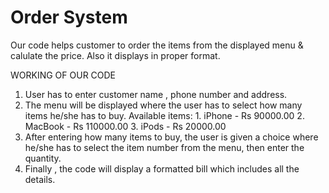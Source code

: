 # Order System
 Our code helps customer to order the items from the displayed menu & calulate the price. Also it displays in proper format.

WORKING OF OUR CODE

1) User has to enter customer name , phone number and address.
2) The menu will be displayed where the user has to select how many items he/she has to buy.
    Available items:
        1. iPhone - Rs 90000.00
        2. MacBook - Rs 110000.00
        3. iPods - Rs 20000.00
3) After entering how many items to buy, the user is given a choice where he/she has to select the item number from the menu, then enter the quantity. 
4) Finally , the code will display a formatted bill which includes all the details.
